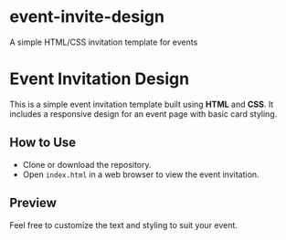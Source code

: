 # event-invite-design
A simple HTML/CSS invitation template for events
# Event Invitation Design

This is a simple event invitation template built using **HTML** and **CSS**. It includes a responsive design for an event page with basic card styling.

## How to Use
- Clone or download the repository.
- Open `index.html` in a web browser to view the event invitation.

## Preview
Feel free to customize the text and styling to suit your event.
